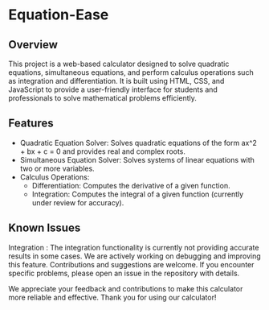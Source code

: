 # Equation-Ease

## Overview
This project is a web-based calculator designed to solve quadratic equations, simultaneous equations, and perform calculus operations such as integration and differentiation. It is built using HTML, CSS, and JavaScript to provide a user-friendly interface for students and professionals to solve mathematical problems efficiently.


## Features
* Quadratic Equation Solver: Solves quadratic equations of the form ax^2 + bx + c = 0 and provides real and complex roots.
* Simultaneous Equation Solver: Solves systems of linear equations with two or more variables.
* Calculus Operations:
    * Differentiation: Computes the derivative of a given function.
    * Integration: Computes the integral of a given function (currently under review for accuracy).

## Known Issues
Integration : 
The integration functionality is currently not providing accurate results in some cases. We are actively working on debugging and improving this feature. Contributions and suggestions are welcome. If you encounter specific problems, please open an issue in the repository with details.

We appreciate your feedback and contributions to make this calculator more reliable and effective. Thank you for using our calculator!


      
